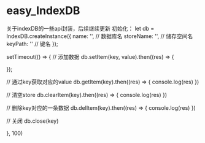 # easy_IndexDB
关于indexDB的一些api封装，后续继续更新
初始化： let db = IndexDB.createInstance({
  name: '', // 数据库名
  storeName: '', // 储存空间名
  keyPath: '' // 键名
});

setTimeout(() => {
// 添加数据
db.setItem(key, value).then((res) => {
  
});
  
// 通过key获取对应的value
db.getItem(key).then((res) => {
  console.log(res)
})

// 清空store
db.clearItem(key).then((res) => {
  console.log(res)
})

// 删除key对应的一条数据
db.delItem(key).then((res) => {
  console.log(res)
})

// 关闭
db.close(key)
  
  
  
  
}, 100)
